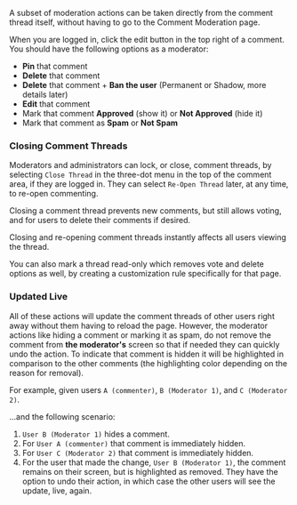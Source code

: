 A subset of moderation actions can be taken directly from the comment thread itself, without having to go to the Comment Moderation page.

When you are logged in, click the edit button in the top right of a comment. You should have the following options as
a moderator:

- **Pin** that comment
- **Delete** that comment
- **Delete** that comment + **Ban the user** (Permanent or Shadow, more details later)
- **Edit** that comment
- Mark that comment **Approved** (show it) or **Not Approved** (hide it)
- Mark that comment as **Spam** or **Not Spam**

### Closing Comment Threads

Moderators and administrators can lock, or close, comment threads, by selecting `Close Thread` in the three-dot menu in the top
of the comment area, if they are logged in. They can select `Re-Open Thread` later, at any time, to re-open commenting.

Closing a comment thread prevents new comments, but still allows voting, and for users to delete their comments if desired.

Closing and re-opening comment threads instantly affects all users viewing the thread.

You can also mark a thread read-only which removes vote and delete options as well, by creating a customization rule specifically for that page.

### Updated Live

All of these actions will update the comment threads of other users right away without them having to
reload the page. However, the moderator actions like hiding a comment or marking it as spam, do not
remove the comment from **the moderator's** screen so that if needed they can quickly undo the action. To indicate that comment
is hidden it will be highlighted in comparison to the other comments (the highlighting color depending on the reason for removal).

For example, given users `A (commenter)`, `B (Moderator 1)`, and `C (Moderator 2)`.

...and the following scenario:

1. `User B (Moderator 1)` hides a comment.
2. For `User A (commenter)` that comment is immediately hidden.
3. For `User C (Moderator 2)` that comment is immediately hidden.
4. For the user that made the change, `User B (Moderator 1)`, the comment remains on their screen, but is highlighted as removed. They have the option to undo their action, in which case the other users will see the update, live, again.
